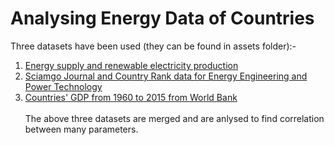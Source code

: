 # Analysing Energy Data of Countries
Three datasets have been used (they can be found in assets folder):-<br>
1) [Energy supply and renewable electricity production](https://aexruozh.labs.coursera.org/notebooks/assignments/assignment3/assets/Energy%20Indicators.xls)
2) [Sciamgo Journal and Country Rank data for Energy Engineering and Power Technology](http://www.scimagojr.com/countryrank.php?category=2102)
3) [Countries' GDP from 1960 to 2015 from World Bank](http://data.worldbank.org/indicator/NY.GDP.MKTP.CD)<br><br>
The above three datasets are merged and are anlysed to find correlation between many parameters.
